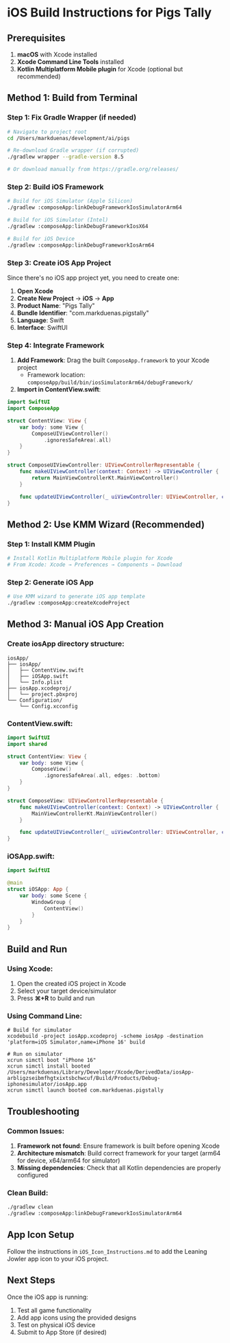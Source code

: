 # iOS Build Instructions for Pigs Tally

## Prerequisites
1. **macOS** with Xcode installed
2. **Xcode Command Line Tools** installed
3. **Kotlin Multiplatform Mobile plugin** for Xcode (optional but recommended)

## Method 1: Build from Terminal

### Step 1: Fix Gradle Wrapper (if needed)
```bash
# Navigate to project root
cd /Users/markduenas/development/ai/pigs

# Re-download Gradle wrapper (if corrupted)
./gradlew wrapper --gradle-version 8.5

# Or download manually from https://gradle.org/releases/
```

### Step 2: Build iOS Framework
```bash
# Build for iOS Simulator (Apple Silicon)
./gradlew :composeApp:linkDebugFrameworkIosSimulatorArm64

# Build for iOS Simulator (Intel)
./gradlew :composeApp:linkDebugFrameworkIosX64

# Build for iOS Device
./gradlew :composeApp:linkDebugFrameworkIosArm64
```

### Step 3: Create iOS App Project
Since there's no iOS app project yet, you need to create one:

1. **Open Xcode**
2. **Create New Project** → **iOS** → **App**
3. **Product Name**: "Pigs Tally"
4. **Bundle Identifier**: "com.markduenas.pigstally"
5. **Language**: Swift
6. **Interface**: SwiftUI

### Step 4: Integrate Framework
1. **Add Framework**: Drag the built `ComposeApp.framework` to your Xcode project
   - Framework location: `composeApp/build/bin/iosSimulatorArm64/debugFramework/`
2. **Import in ContentView.swift**:
```swift
import SwiftUI
import ComposeApp

struct ContentView: View {
    var body: some View {
        ComposeUIViewController()
            .ignoresSafeArea(.all)
    }
}

struct ComposeUIViewController: UIViewControllerRepresentable {
    func makeUIViewController(context: Context) -> UIViewController {
        return MainViewControllerKt.MainViewController()
    }

    func updateUIViewController(_ uiViewController: UIViewController, context: Context) {}
}
```

## Method 2: Use KMM Wizard (Recommended)

### Step 1: Install KMM Plugin
```bash
# Install Kotlin Multiplatform Mobile plugin for Xcode
# From Xcode: Xcode → Preferences → Components → Download
```

### Step 2: Generate iOS App
```bash
# Use KMM wizard to generate iOS app template
./gradlew :composeApp:createXcodeProject
```

## Method 3: Manual iOS App Creation

### Create iosApp directory structure:
```
iosApp/
├── iosApp/
│   ├── ContentView.swift
│   ├── iOSApp.swift
│   └── Info.plist
├── iosApp.xcodeproj/
│   └── project.pbxproj
└── Configuration/
    └── Config.xcconfig
```

### ContentView.swift:
```swift
import SwiftUI
import shared

struct ContentView: View {
    var body: some View {
        ComposeView()
            .ignoresSafeArea(.all, edges: .bottom)
    }
}

struct ComposeView: UIViewControllerRepresentable {
    func makeUIViewController(context: Context) -> UIViewController {
        MainViewControllerKt.MainViewController()
    }

    func updateUIViewController(_ uiViewController: UIViewController, context: Context) {}
}
```

### iOSApp.swift:
```swift
import SwiftUI

@main
struct iOSApp: App {
    var body: some Scene {
        WindowGroup {
            ContentView()
        }
    }
}
```

## Build and Run

### Using Xcode:
1. Open the created iOS project in Xcode
2. Select your target device/simulator
3. Press **⌘+R** to build and run

### Using Command Line:
```bash[iOS_DEVELOPMENT.md](iOS_DEVELOPMENT.md)
# Build for simulator
xcodebuild -project iosApp.xcodeproj -scheme iosApp -destination 'platform=iOS Simulator,name=iPhone 16' build

# Run on simulator
xcrun simctl boot "iPhone 16"
xcrun simctl install booted /Users/markduenas/Library/Developer/Xcode/DerivedData/iosApp-arbligzseibmfhgtxixtsbchwcuf/Build/Products/Debug-iphonesimulator/iosApp.app
xcrun simctl launch booted com.markduenas.pigstally
```

## Troubleshooting

### Common Issues:
1. **Framework not found**: Ensure framework is built before opening Xcode
2. **Architecture mismatch**: Build correct framework for your target (arm64 for device, x64/arm64 for simulator)
3. **Missing dependencies**: Check that all Kotlin dependencies are properly configured

### Clean Build:
```bash
./gradlew clean
./gradlew :composeApp:linkDebugFrameworkIosSimulatorArm64
```

## App Icon Setup
Follow the instructions in `iOS_Icon_Instructions.md` to add the Leaning Jowler app icon to your iOS project.

## Next Steps
Once the iOS app is running:
1. Test all game functionality
2. Add app icons using the provided designs
3. Test on physical iOS device
4. Submit to App Store (if desired)